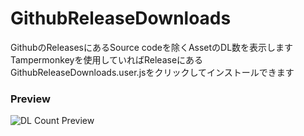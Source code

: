 # GithubReleaseDownloads
GithubのReleasesにあるSource codeを除くAssetのDL数を表示します  
Tampermonkeyを使用していればReleaseにあるGithubReleaseDownloads.user.jsをクリックしてインストールできます  

### Preview
![DL Count Preview](https://github.com/Hibi-10000/GithubReleaseDownloads/assets/87810571/0917d82c-06c9-421d-b570-fd08516d0767)
